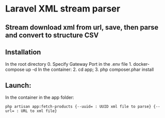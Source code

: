 <h1>Laravel XML stream parser</h1>
<h2>Stream download xml from url, save, then parse and convert to structure CSV</h2>

<h2>Installation</h2>
In the root directory
0. Specify Gateway Port in the .env file
1. docker-compose up -d
   In the container:
2. cd app;
3. php composer.phar install

<h2>Launch:</h2>
In the container in the app folder:

````
php artisan app:fetch-products {--uuid= : UUID xml file to parse} {--url= : URL to xml file}
````